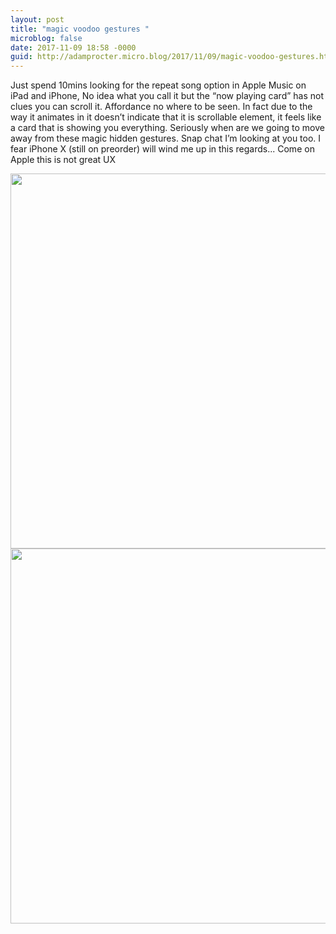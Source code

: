 ```yaml
---
layout: post
title: "magic voodoo gestures "
microblog: false
date: 2017-11-09 18:58 -0000
guid: http://adamprocter.micro.blog/2017/11/09/magic-voodoo-gestures.html
---
```

Just spend 10mins looking for the repeat song option in Apple Music on iPad and iPhone, No idea what you call it but the “now playing card” has not clues you can scroll it. Affordance no where to be seen. In fact due to the way it animates in it doesn’t indicate that it is scrollable element, it feels like a card that is showing you everything. Seriously when are we going to move away from these magic hidden gestures. Snap chat I’m looking at you too.  I fear iPhone X (still on preorder) will wind me up in this regards... Come on Apple this is not great UX

<img src="http://discursive.adamprocter.co.uk/uploads/2017/836faa94ca.jpg" width="600" height="600" /><img src="http://discursive.adamprocter.co.uk/uploads/2017/e5d4558b8e.jpg" width="600" height="600" />
